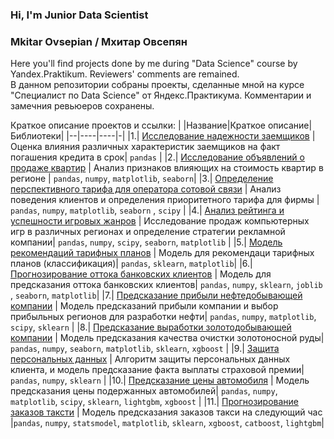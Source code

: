 ### Hi, I'm Junior Data Scientist
### Mkitar Ovsepian / Мхитар Овсепян

Here you'll find projects done by me during "Data Science" course by Yandex.Praktikum. Reviewers' comments are remained.  
В данном репозитории собраны проекты, сделанные мной на курсе "Специалист по Data Science" от Яндекс.Практикума. Комментарии и замечния ревьюеров сохранены.

Краткое описание проектов и ссылки:
| |Название|Краткое описание|Библиотеки|
|--|----|----|-|
|1.| [Исследование надежности заемщиков](https://github.com/ratihkm/Yandex-DS/blob/main/bank_reliability_Scorer.ipynb) | Оценка влияния различных характеристик заемщиков на факт погашения кредита в срок| `pandas` |
|2.| [Исследование объявлений о продаже квартир](https://github.com/ratihkm/Yandex-DS/blob/main/apartment_price.ipynb) | Анализ признаков влияющих на стоимость квартир в регионе | `pandas`, `numpy`, `matplotlib`, `seaborn`| 
|3.| [Определение перспективного тарифа для оператора сотовой связи](https://github.com/ratihkm/Yandex-DS/blob/main/best_tarif_determination.ipynb) | Анализ поведения клиентов и определения приоритетного тарифа для фирмы | `pandas`, `numpy`, `matplotlib`, `seaborn` , `scipy` |
|4.| [Анализ рейтинга и успешности игровых жанров](https://github.com/ratihkm/Yandex-DS/blob/main/game_industry.ipynb) | Исследование продаж компьютерных игр в различных регионах и определение стратегии рекламной компании| `pandas`, `numpy`, `scipy`, `seaborn`, `matplotlib` |
|5.| [Модель рекомендаций тарифных планов](https://github.com/ratihkm/Yandex-DS/blob/main/tarif_recommendation.ipynb) | Модель для рекомендаци тарифных планов (классификация)| `pandas`, `sklearn`, `matplotlib`|
|6.| [Прогнозирование оттока банковских клиентов](https://github.com/ratihkm/Yandex-DS/blob/main/loss_of_clients.ipynb) | Модель для предсказания оттока банковских клиентов| `pandas`, `numpy`, `sklearn`, `joblib` , `seaborn`, `matplotlib`| 
|7.| [Предсказание прибыли нефтедобывающей компании](https://github.com/ratihkm/Yandex-DS/blob/main/oil_region_selection.ipynb) | Модель предсказаний прибыли компании и выбор прибыльных регионов для разработки нефти| `pandas`, `numpy`, `matplotlib`, `scipy`, `sklearn` |
|8.| [Предсказание выработки золотодобывающей компании](https://github.com/ratihkm/Yandex-DS/blob/main/final%20version.ipynb) | Модель предсказания качества очистки золотоносной руды| `pandas`, `numpy`, `seaborn`, `matplotlib`, `sklearn`, `xgboost` | 
|9.| [Защита персональных данных](https://github.com/ratihkm/Yandex-DS/blob/main/data_security.ipynb) | Алгоритм защиты персональных данных клиента, и модель предсказание факта выплаты страховой премии| `pandas`, `numpy`, `sklearn` | 
|10.| [Предсказание цены автомобиля](https://github.com/ratihkm/Yandex-DS/blob/main/car_price_suggestion.ipynb) | Модель предсказания цены подержанных автомобилей| `pandas`, `numpy`, `matplotlib`, `scipy`, `sklearn`, `lightgbm`, `xgboost` | 
|11.| [Прогнозирование заказов таксти](https://github.com/ratihkm/Yandex-DS/blob/main/taxi_forecast.ipynb) | Модель предсказания заказов такси на следующий час |`pandas`, `numpy`, `statsmodel`, `matplotlib`, `sklearn`, `xgboost`, `catboost`, `lightgbm`| 


